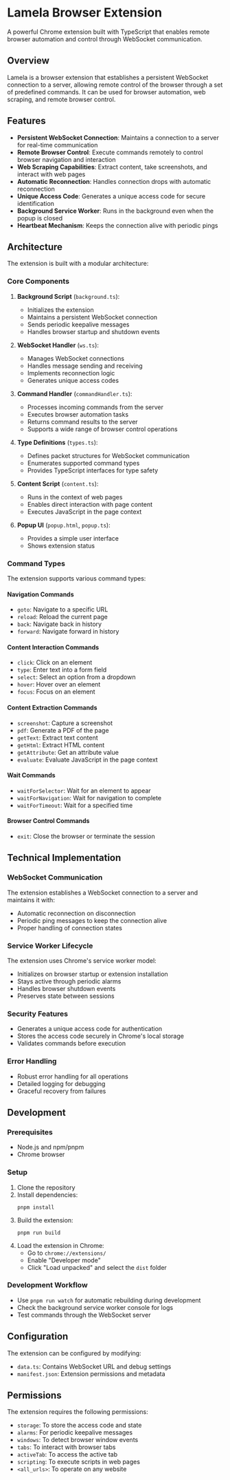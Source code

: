 # Lamela Browser Extension

A powerful Chrome extension built with TypeScript that enables remote browser automation and control through WebSocket communication.

## Overview

Lamela is a browser extension that establishes a persistent WebSocket connection to a server, allowing remote control of the browser through a set of predefined commands. It can be used for browser automation, web scraping, and remote browser control.

## Features

- **Persistent WebSocket Connection**: Maintains a connection to a server for real-time communication
- **Remote Browser Control**: Execute commands remotely to control browser navigation and interaction
- **Web Scraping Capabilities**: Extract content, take screenshots, and interact with web pages
- **Automatic Reconnection**: Handles connection drops with automatic reconnection
- **Unique Access Code**: Generates a unique access code for secure identification
- **Background Service Worker**: Runs in the background even when the popup is closed
- **Heartbeat Mechanism**: Keeps the connection alive with periodic pings

## Architecture

The extension is built with a modular architecture:

### Core Components

1. **Background Script** (`background.ts`):

   - Initializes the extension
   - Maintains a persistent WebSocket connection
   - Sends periodic keepalive messages
   - Handles browser startup and shutdown events

2. **WebSocket Handler** (`ws.ts`):

   - Manages WebSocket connections
   - Handles message sending and receiving
   - Implements reconnection logic
   - Generates unique access codes

3. **Command Handler** (`commandHandler.ts`):

   - Processes incoming commands from the server
   - Executes browser automation tasks
   - Returns command results to the server
   - Supports a wide range of browser control operations

4. **Type Definitions** (`types.ts`):

   - Defines packet structures for WebSocket communication
   - Enumerates supported command types
   - Provides TypeScript interfaces for type safety

5. **Content Script** (`content.ts`):

   - Runs in the context of web pages
   - Enables direct interaction with page content
   - Executes JavaScript in the page context

6. **Popup UI** (`popup.html`, `popup.ts`):
   - Provides a simple user interface
   - Shows extension status

### Command Types

The extension supports various command types:

#### Navigation Commands

- `goto`: Navigate to a specific URL
- `reload`: Reload the current page
- `back`: Navigate back in history
- `forward`: Navigate forward in history

#### Content Interaction Commands

- `click`: Click on an element
- `type`: Enter text into a form field
- `select`: Select an option from a dropdown
- `hover`: Hover over an element
- `focus`: Focus on an element

#### Content Extraction Commands

- `screenshot`: Capture a screenshot
- `pdf`: Generate a PDF of the page
- `getText`: Extract text content
- `getHtml`: Extract HTML content
- `getAttribute`: Get an attribute value
- `evaluate`: Evaluate JavaScript in the page context

#### Wait Commands

- `waitForSelector`: Wait for an element to appear
- `waitForNavigation`: Wait for navigation to complete
- `waitForTimeout`: Wait for a specified time

#### Browser Control Commands

- `exit`: Close the browser or terminate the session

## Technical Implementation

### WebSocket Communication

The extension establishes a WebSocket connection to a server and maintains it with:

- Automatic reconnection on disconnection
- Periodic ping messages to keep the connection alive
- Proper handling of connection states

### Service Worker Lifecycle

The extension uses Chrome's service worker model:

- Initializes on browser startup or extension installation
- Stays active through periodic alarms
- Handles browser shutdown events
- Preserves state between sessions

### Security Features

- Generates a unique access code for authentication
- Stores the access code securely in Chrome's local storage
- Validates commands before execution

### Error Handling

- Robust error handling for all operations
- Detailed logging for debugging
- Graceful recovery from failures

## Development

### Prerequisites

- Node.js and npm/pnpm
- Chrome browser

### Setup

1. Clone the repository
2. Install dependencies:
   ```
   pnpm install
   ```
3. Build the extension:
   ```
   pnpm run build
   ```
4. Load the extension in Chrome:
   - Go to `chrome://extensions/`
   - Enable "Developer mode"
   - Click "Load unpacked" and select the `dist` folder

### Development Workflow

- Use `pnpm run watch` for automatic rebuilding during development
- Check the background service worker console for logs
- Test commands through the WebSocket server

## Configuration

The extension can be configured by modifying:

- `data.ts`: Contains WebSocket URL and debug settings
- `manifest.json`: Extension permissions and metadata

## Permissions

The extension requires the following permissions:

- `storage`: To store the access code and state
- `alarms`: For periodic keepalive messages
- `windows`: To detect browser window events
- `tabs`: To interact with browser tabs
- `activeTab`: To access the active tab
- `scripting`: To execute scripts in web pages
- `<all_urls>`: To operate on any website
